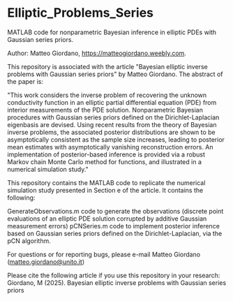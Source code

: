 # Elliptic_Problems_Series

MATLAB code for nonparametric Bayesian inference in elliptic PDEs with Gaussian series priors.

Author: Matteo Giordano, https://matteogiordano.weebly.com.

This repository is associated with the article "Bayesian elliptic inverse problems with Gaussian series priors" by Matteo Giordano. The abstract of the paper is:

"This work considers the inverse problem of recovering the unknown conductivity function in an elliptic partial differential equation (PDE) from interior measurements of the PDE solution. Nonparametric Bayesian procedures with Gaussian series priors defined on the Dirichlet-Laplacian eigenbasis are devised. Using recent results from the theory of Bayesian inverse problems, the associated posterior distributions are shown to be asymptotically consistent as the sample size increases, leading to posterior mean estimates with asymptotically vanishing reconstruction errors. An implementation of posterior-based inference is provided via a robust Markov chain Monte Carlo method for functions, and illustrated in a numerical
simulation study."

This repository contains the MATLAB code to replicate the numerical simulation study presented in Section e of the article. It contains the following:

GenerateObservations.m code to generate the observations (discrete point evaluations of an elliptic PDE solution corrupted by additive Gaussian measurement errors)
pCNSeries.m code to implement posterior inference based on Gaussian series priors defined on the Dirichlet-Laplacian, via the pCN algorithm.

For questions or for reporting bugs, please e-mail Matteo Giordano (matteo.giordano@unito.it)

Please cite the following article if you use this repository in your research: Giordano, M (2025). Bayesian elliptic inverse problems with Gaussian series priors
